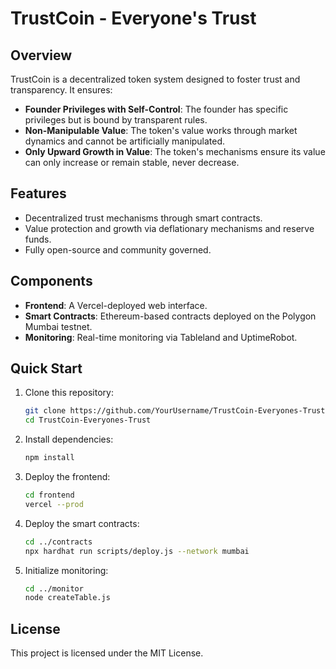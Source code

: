 # TrustCoin - Everyone's Trust

## Overview
TrustCoin is a decentralized token system designed to foster trust and transparency. It ensures:
- **Founder Privileges with Self-Control**: The founder has specific privileges but is bound by transparent rules.
- **Non-Manipulable Value**: The token's value works through market dynamics and cannot be artificially manipulated.
- **Only Upward Growth in Value**: The token's mechanisms ensure its value can only increase or remain stable, never decrease.

## Features
- Decentralized trust mechanisms through smart contracts.
- Value protection and growth via deflationary mechanisms and reserve funds.
- Fully open-source and community governed.

## Components
- **Frontend**: A Vercel-deployed web interface.
- **Smart Contracts**: Ethereum-based contracts deployed on the Polygon Mumbai testnet.
- **Monitoring**: Real-time monitoring via Tableland and UptimeRobot.

## Quick Start
1. Clone this repository:
   ```bash
   git clone https://github.com/YourUsername/TrustCoin-Everyones-Trust.git
   cd TrustCoin-Everyones-Trust
   ```

2. Install dependencies:
   ```bash
   npm install
   ```

3. Deploy the frontend:
   ```bash
   cd frontend
   vercel --prod
   ```

4. Deploy the smart contracts:
   ```bash
   cd ../contracts
   npx hardhat run scripts/deploy.js --network mumbai
   ```

5. Initialize monitoring:
   ```bash
   cd ../monitor
   node createTable.js
   ```

## License
This project is licensed under the MIT License.